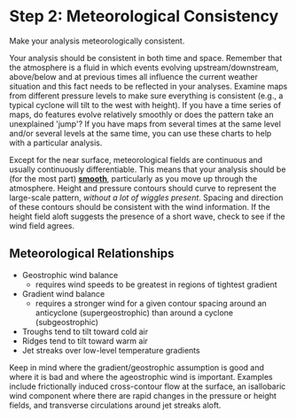 # Step 2: Meteorological Consistency

Make your analysis meteorologically consistent.

Your analysis should be consistent in both time and space. Remember
that the atmosphere is a fluid in which events evolving
upstream/downstream, above/below and at previous times all influence
the current weather situation and this fact needs to be reflected in
your analyses. Examine maps from different pressure levels to make
sure everything is consistent (e.g., a typical cyclone will tilt to
the west with height). If you have a time series of maps, do features
evolve relatively smoothly or does the pattern take an unexplained
'jump'? If you have maps from several times at the same level and/or
several levels at the same time, you can use these charts to help with
a particular analysis.

Except for the near surface, meteorological fields are continuous and
usually continuously differentiable. This means that your analysis
should be (for the most part) <u>**smooth**</u>, particularly as you move
up through the atmosphere. Height and pressure contours should curve
to represent the large-scale pattern, *without a lot of wiggles
present*. Spacing and direction of these contours should be consistent
with the wind information. If the height field aloft suggests the
presence of a short wave, check to see if the wind field agrees.

## Meteorological Relationships

-   Geostrophic wind balance
    -   requires wind speeds to be greatest in regions of tightest gradient
-   Gradient wind balance
    -   requires a stronger wind for a given contour spacing around an
        anticyclone (supergeostrophic) than around a cyclone
        (subgeostrophic)
-   Troughs tend to tilt toward cold air
-   Ridges tend to tilt toward warm air
-   Jet streaks over low-level temperature gradients

Keep in mind where the gradient/geostrophic assumption is good and
where it is bad and where the ageostrophic wind is important. Examples
include frictionally induced cross-contour flow at the surface, an
isallobaric wind component where there are rapid changes in the
pressure or height fields, and transverse circulations around jet
streaks aloft.